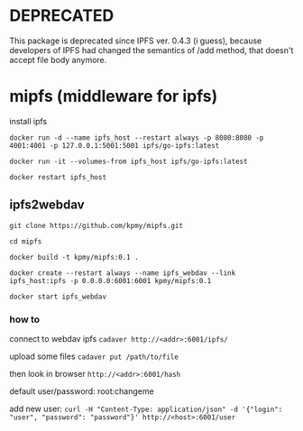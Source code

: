 # DEPRECATED

This package is deprecated since IPFS ver. 0.4.3 (i guess), because developers of IPFS had changed the semantics of /add method, that doesn't accept file body anymore.

# mipfs (middleware for ipfs)

install ipfs

`docker run -d --name ipfs_host --restart always -p 8080:8080 -p 4001:4001 -p 127.0.0.1:5001:5001 ipfs/go-ipfs:latest`

`docker run -it --volumes-from ipfs_host ipfs/go-ipfs:latest`

`docker restart ipfs_host`

## ipfs2webdav

`git clone https://github.com/kpmy/mipfs.git`

`cd mipfs`

`docker build -t kpmy/mipfs:0.1 .`

`docker create --restart always --name ipfs_webdav --link ipfs_host:ipfs -p 0.0.0.0:6001:6001 kpmy/mipfs:0.1`

`docker start ipfs_webdav`

### how to

connect to webdav ipfs `cadaver http://<addr>:6001/ipfs/` 

upload some files `cadaver put /path/to/file`

then look in browser `http://<addr>:6001/hash`

default user/password: root:changeme

add new user: `curl -H "Content-Type: application/json" -d '{"login": "user", "password": "password"}' http://<host>:6001/user`

